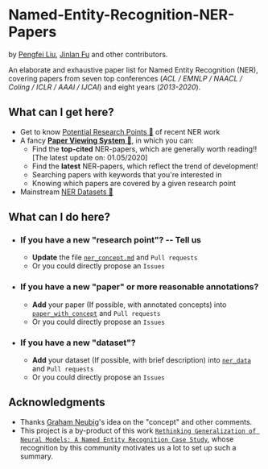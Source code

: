 # Named-Entity-Recognition-NER-Papers
by [Pengfei Liu](http://pfliu.com/), [Jinlan Fu](http://*) and other contributors.


An elaborate and exhaustive paper list for Named Entity Recognition (NER),
covering papers from seven top conferences (*ACL / EMNLP / NAACL / Coling / ICLR / AAAI / IJCAI*)  and eight years (*2013-2020*).

## What can I get here?
* Get to know [Potential Research Points &#x1F53D;](https://github.com/pfliu-nlp/Named-Entity-Recognition-NER-Papers/blob/master/ner_concept.md) of recent NER work
* A fancy [**Paper Viewing System** &#x1F53D;](http://pfliu.com/ner/ner.html), in which you can:
	* Find the **top-cited** NER-papers, which are generally worth reading!! [The latest update on: 01.05/2020]
	* Find the **latest** NER-papers, which reflect the trend of development!
	* Searching papers with keywords that you're interested in
	* Knowing which papers are covered by a given research point
* Mainstream [NER Datasets &#x1F53D;](https://github.com/pfliu-nlp/Named-Entity-Recognition-NER-Papers/blob/master/ner_dataset.md)


## What can I do here?
* ### If you have a new "research point"?  -- Tell us
	* **Update** the file [`ner_concept.md`](https://github.com/pfliu-nlp/Named-Entity-Recognition-NER-Papers/blob/master/ner_concept.md) and `Pull requests`
	* Or you could directly propose an `Issues`


* ### If you have a new "paper" or more reasonable annotations?
	* **Add** your paper (If possible, with annotated concepts) into [`paper_with_concept`](https://github.com/pfliu-nlp/Named-Entity-Recognition-NER-Papers/blob/master/paper_with_concept) and `Pull requests`
	* Or you could directly propose an `Issues`


* ### If you have a new "dataset"?
	* **Add** your dataset (If possible, with brief description) into [`ner_data`](https://github.com/pfliu-nlp/Named-Entity-Recognition-NER-Papers/tree/master/ner_dataset) and `Pull requests`
	* Or you could directly propose an `Issues`




## Acknowledgments
* Thanks [Graham Neubig](http://www.phontron.com/)'s idea on the "concept" and other comments.
* This project is a by-product of this work [``Rethinking Generalization of Neural Models: A Named Entity Recognition Case Study``](http://pfliu.com/), whose recognition by this community motivates us a lot to set up such a summary.